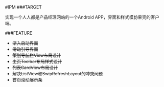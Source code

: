 #IPM
###TARGET

实现一个人人都是产品经理网站的一个Android APP，界面和样式模仿果壳的客户端。

###FEATURE

- ~~渐入启动界面~~
- ~~滑动引导界面~~
- ~~策划导航栏View布局设计~~
- ~~主页Toolbar布局样式设计~~
- ~~列表CardView布局设计~~
- ~~解决ListView和SwipRefreshLayout的冲突问题~~
- ~~首页滚动展示条~~